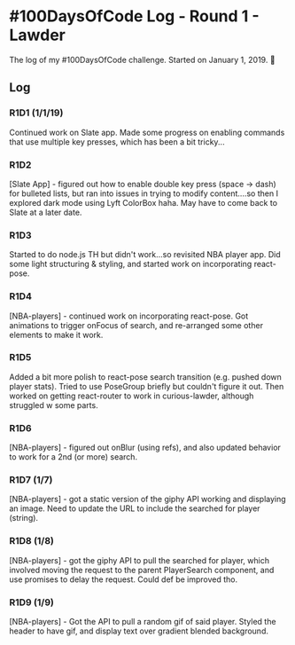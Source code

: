 # #100DaysOfCode Log - Round 1 - Lawder

The log of my #100DaysOfCode challenge. Started on January 1, 2019. 🍾

## Log

### R1D1 (1/1/19)
Continued work on Slate app. Made some progress on enabling commands that use multiple key presses, which has been a bit tricky...

### R1D2
[Slate App] - figured out how to enable double key press (space -> dash) for bulleted lists, but ran into issues in trying to modify content....so then I explored dark mode using Lyft ColorBox haha. May have to come back to Slate at a later date.

### R1D3
Started to do node.js TH but didn't work...so revisited NBA player app. Did some light structuring & styling, and started work on incorporating react-pose.

### R1D4
[NBA-players] - continued work on incorporating react-pose. Got animations to trigger onFocus of search, and re-arranged some other elements to make it work.

### R1D5
Added a bit more polish to react-pose search transition (e.g. pushed down player stats). Tried to use PoseGroup briefly but couldn't figure it out. Then worked on getting react-router to work in curious-lawder, although struggled w some parts.

### R1D6
[NBA-players] - figured out onBlur (using refs), and also updated behavior to work for a 2nd (or more) search.

### R1D7 (1/7)
[NBA-players] - got a static version of the giphy API working and displaying an image. Need to update the URL to include the searched for player (string).

### R1D8 (1/8)
[NBA-players] - got the giphy API to pull the searched for player, which involved moving the request to the parent PlayerSearch component, and use promises to delay the request. Could def be improved tho.

### R1D9 (1/9)
[NBA-players] - Got the API to pull a random gif of said player. Styled the header to have gif, and display text over gradient blended background. 
